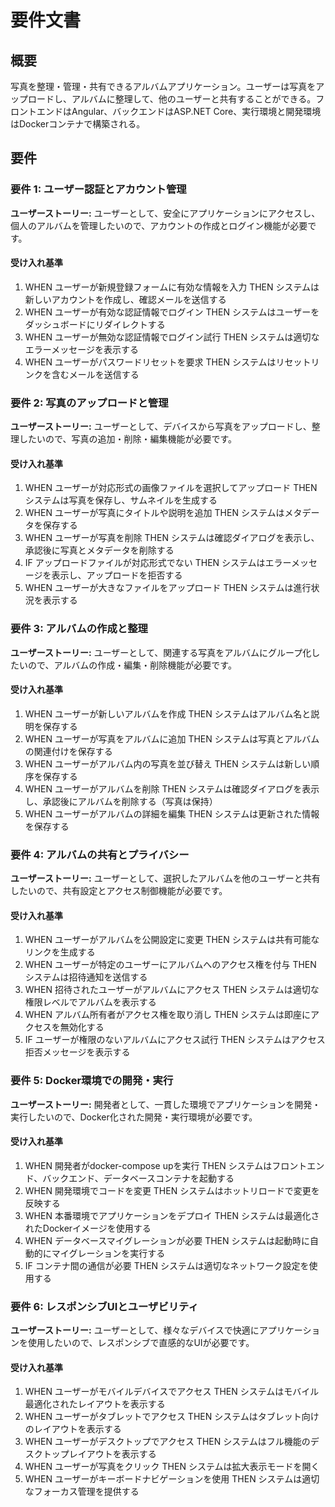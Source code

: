 # 要件文書

## 概要

写真を整理・管理・共有できるアルバムアプリケーション。ユーザーは写真をアップロードし、アルバムに整理して、他のユーザーと共有することができる。フロントエンドはAngular、バックエンドはASP.NET Core、実行環境と開発環境はDockerコンテナで構築される。

## 要件

### 要件 1: ユーザー認証とアカウント管理

**ユーザーストーリー:** ユーザーとして、安全にアプリケーションにアクセスし、個人のアルバムを管理したいので、アカウントの作成とログイン機能が必要です。

#### 受け入れ基準

1. WHEN ユーザーが新規登録フォームに有効な情報を入力 THEN システムは新しいアカウントを作成し、確認メールを送信する
2. WHEN ユーザーが有効な認証情報でログイン THEN システムはユーザーをダッシュボードにリダイレクトする
3. WHEN ユーザーが無効な認証情報でログイン試行 THEN システムは適切なエラーメッセージを表示する
4. WHEN ユーザーがパスワードリセットを要求 THEN システムはリセットリンクを含むメールを送信する

### 要件 2: 写真のアップロードと管理

**ユーザーストーリー:** ユーザーとして、デバイスから写真をアップロードし、整理したいので、写真の追加・削除・編集機能が必要です。

#### 受け入れ基準

1. WHEN ユーザーが対応形式の画像ファイルを選択してアップロード THEN システムは写真を保存し、サムネイルを生成する
2. WHEN ユーザーが写真にタイトルや説明を追加 THEN システムはメタデータを保存する
3. WHEN ユーザーが写真を削除 THEN システムは確認ダイアログを表示し、承認後に写真とメタデータを削除する
4. IF アップロードファイルが対応形式でない THEN システムはエラーメッセージを表示し、アップロードを拒否する
5. WHEN ユーザーが大きなファイルをアップロード THEN システムは進行状況を表示する

### 要件 3: アルバムの作成と整理

**ユーザーストーリー:** ユーザーとして、関連する写真をアルバムにグループ化したいので、アルバムの作成・編集・削除機能が必要です。

#### 受け入れ基準

1. WHEN ユーザーが新しいアルバムを作成 THEN システムはアルバム名と説明を保存する
2. WHEN ユーザーが写真をアルバムに追加 THEN システムは写真とアルバムの関連付けを保存する
3. WHEN ユーザーがアルバム内の写真を並び替え THEN システムは新しい順序を保存する
4. WHEN ユーザーがアルバムを削除 THEN システムは確認ダイアログを表示し、承認後にアルバムを削除する（写真は保持）
5. WHEN ユーザーがアルバムの詳細を編集 THEN システムは更新された情報を保存する

### 要件 4: アルバムの共有とプライバシー

**ユーザーストーリー:** ユーザーとして、選択したアルバムを他のユーザーと共有したいので、共有設定とアクセス制御機能が必要です。

#### 受け入れ基準

1. WHEN ユーザーがアルバムを公開設定に変更 THEN システムは共有可能なリンクを生成する
2. WHEN ユーザーが特定のユーザーにアルバムへのアクセス権を付与 THEN システムは招待通知を送信する
3. WHEN 招待されたユーザーがアルバムにアクセス THEN システムは適切な権限レベルでアルバムを表示する
4. WHEN アルバム所有者がアクセス権を取り消し THEN システムは即座にアクセスを無効化する
5. IF ユーザーが権限のないアルバムにアクセス試行 THEN システムはアクセス拒否メッセージを表示する

### 要件 5: Docker環境での開発・実行

**ユーザーストーリー:** 開発者として、一貫した環境でアプリケーションを開発・実行したいので、Docker化された開発・実行環境が必要です。

#### 受け入れ基準

1. WHEN 開発者がdocker-compose upを実行 THEN システムはフロントエンド、バックエンド、データベースコンテナを起動する
2. WHEN 開発環境でコードを変更 THEN システムはホットリロードで変更を反映する
3. WHEN 本番環境でアプリケーションをデプロイ THEN システムは最適化されたDockerイメージを使用する
4. WHEN データベースマイグレーションが必要 THEN システムは起動時に自動的にマイグレーションを実行する
5. IF コンテナ間の通信が必要 THEN システムは適切なネットワーク設定を使用する

### 要件 6: レスポンシブUIとユーザビリティ

**ユーザーストーリー:** ユーザーとして、様々なデバイスで快適にアプリケーションを使用したいので、レスポンシブで直感的なUIが必要です。

#### 受け入れ基準

1. WHEN ユーザーがモバイルデバイスでアクセス THEN システムはモバイル最適化されたレイアウトを表示する
2. WHEN ユーザーがタブレットでアクセス THEN システムはタブレット向けのレイアウトを表示する
3. WHEN ユーザーがデスクトップでアクセス THEN システムはフル機能のデスクトップレイアウトを表示する
4. WHEN ユーザーが写真をクリック THEN システムは拡大表示モードを開く
5. WHEN ユーザーがキーボードナビゲーションを使用 THEN システムは適切なフォーカス管理を提供する